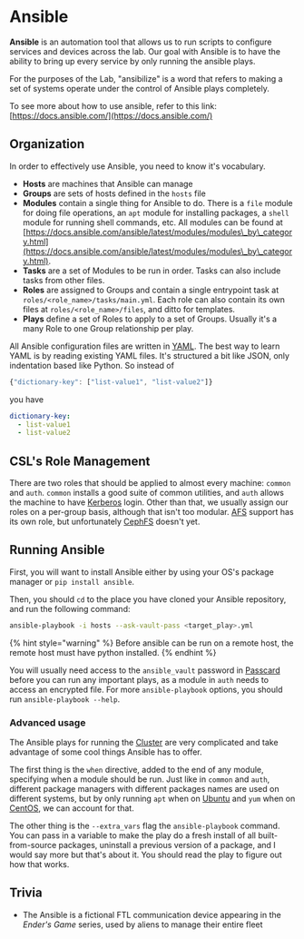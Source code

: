 # Ansible

**Ansible** is an automation tool that allows us to run scripts to configure services and devices across the lab. Our goal with Ansible is to have the ability to bring up every service by only running the ansible plays.

For the purposes of the Lab, "ansibilize" is a word that refers to making a set of systems operate under the control of Ansible plays completely.

To see more about how to use ansible, refer to this link: [https://docs.ansible.com/](https://docs.ansible.com/)

## Organization

In order to effectively use Ansible, you need to know it's vocabulary.

* **Hosts** are machines that Ansible can manage
* **Groups** are sets of hosts defined in the `hosts` file
* **Modules** contain a single thing for Ansible to do. There is a `file` module for doing file operations, an `apt` module for installing packages, a `shell` module for running shell commands, etc. All modules can be found at [https://docs.ansible.com/ansible/latest/modules/modules\_by\_category.html](https://docs.ansible.com/ansible/latest/modules/modules\_by\_category.html).
* **Tasks** are a set of Modules to be run in order. Tasks can also include tasks from other files.
* **Roles** are assigned to Groups and contain a single entrypoint task at `roles/<role_name>/tasks/main.yml`. Each role can also contain its own files at `roles/<role_name>/files`, and ditto for templates.
* **Plays** define a set of Roles to apply to a set of Groups. Usually it's a many Role to one Group relationship per play.

All Ansible configuration files are written in [YAML](https://yaml.org/). The best way to learn YAML is by reading existing YAML files. It's structured a bit like JSON, only indentation based like Python. So instead of

```javascript
{"dictionary-key": ["list-value1", "list-value2"]}
```

you have

```yaml
dictionary-key:
  - list-value1
  - list-value2
```

## CSL's Role Management

There are two roles that should be applied to almost every machine: `common` and `auth`. `common` installs a good suite of common utilities, and `auth` allows the machine to have [Kerberos](../../obsolete/kerberos.md) login. Other than that, we usually assign our roles on a per-group basis, although that isn't too modular. [AFS](../../obsolete/afs/) support has its own role, but unfortunately [CephFS](../storage/ceph/cephfs.md) doesn't yet.

## Running Ansible

First, you will want to install Ansible either by using your OS's package manager or `pip install ansible`.

Then, you should `cd` to the place you have cloned your Ansible repository, and run the following command:

```bash
ansible-playbook -i hosts --ask-vault-pass <target_play>.yml
```

{% hint style="warning" %}
Before ansible can be run on a remote host, the remote host must have python installed.
{% endhint %}

You will usually need access to the `ansible_vault` password in [Passcard](../authentication/passcard/) before you can run any important plays, as a module in `auth` needs to access an encrypted file. For more `ansible-playbook` options, you should run `ansible-playbook --help`.

### Advanced usage

The Ansible plays for running the [Cluster](../../services/cluster/) are very complicated and take advantage of some cool things Ansible has to offer.

The first thing is the `when` directive, added to the end of any module, specifying when a module should be run. Just like in `common` and `auth`, different package managers with different packages names are used on different systems, but by only running `apt` when on [Ubuntu](../operating-systems/ubuntu-server.md) and `yum` when on [CentOS](../operating-systems/centos.md), we can account for that.

The other thing is the `--extra_vars` flag the `ansible-playbook` command. You can pass in a variable to make the play do a fresh install of all built-from-source packages, uninstall a previous version of a package, and I would say more but that's about it. You should read the play to figure out how that works.

## Trivia

* The Ansible is a fictional FTL communication device appearing in the _Ender's Game_ series, used by aliens to manage their entire fleet
